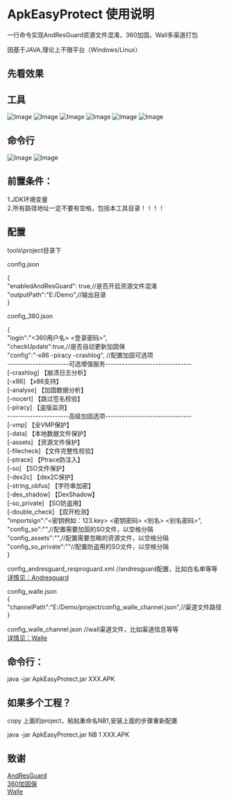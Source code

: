 # ApkEasyProtect 使用说明 #

一行命令实现AndResGuard资源文件混淆，360加固，Wall多渠道打包

因基于JAVA,理论上不限平台（Windows/Linux）

## 先看效果
## 工具
![Image](https://github.com/doaya/ApkEasyProtect/1.png)
![Image](https://github.com/doaya/ApkEasyProtect/2.png)
![Image](https://github.com/doaya/ApkEasyProtect/3.png)
![Image](https://github.com/doaya/ApkEasyProtect/4.png)
![Image](https://github.com/doaya/ApkEasyProtect/5.png)
![Image](https://github.com/doaya/ApkEasyProtect/6.png)

## 命令行
![Image](https://github.com/doaya/ApkEasyProtect/7.png)
![Image](https://github.com/doaya/ApkEasyProtect/8.png)

## 前置条件：
1.JDK环境变量  
2.所有路径地址一定不要有空格，包括本工具目录！！！！

## 配置
tools\project目录下  

config.json

{  
  "enabledAndResGuard": true,//是否开启资源文件混淆  
  "outputPath":"E:/Demo",//输出目录  
}  

config_360.json  

{  
    "login":"<360用户名> <登录密码>",  
	"checkUpdate":true,//是否自动更新加固保  
    "config":"-x86 -piracy -crashlog", //配置加固可选项  
	----------------------可选增强服务-------------------------------  
		[-crashlog]				【崩溃日志分析】  
		[-x86]					【x86支持】  
		[-analyse]				【加固数据分析】  
		[-nocert]				【跳过签名校验】  
		[-piracy]				【盗版监测】  
	----------------------高级加固选项-------------------------------  
		[-vmp]					【全VMP保护】  
		[-data]					【本地数据文件保护】  
		[-assets]				【资源文件保护】  
		[-filecheck]				【文件完整性校验】  
		[-ptrace]				【Ptrace防注入】  
		[-so]					【SO文件保护】  
		[-dex2c]				【dex2C保护】  
		[-string_obfus]				【字符串加密】  
		[-dex_shadow]				【DexShadow】  
		[-so_private]				【SO防盗用】  
		[-double_check]				【双开检测】  
    "importsign":"<密钥例如：123.key> <密钥密码> <别名> <别名密码>",  
    "config_so":"",//配置需要加固的SO文件，以空格分隔  
    "config_assets":"",//配置需要忽略的资源文件，以空格分隔  
    "config_so_private":""//配置防盗用的SO文件，以空格分隔  
}  

config_andresguard_resproguard.xml //andresguard配置，比如白名单等等  
[详情见：Andresguard](https://github.com/shwenzhang/AndResGuard)  

config_walle.json  
{  
	"channelPath":"E:/Demo/project/config_walle_channel.json",//渠道文件路径  
}  

config_walle_channel.json //wall渠道文件，比如渠道信息等等  
[详情见：Walle](https://github.com/Meituan-Dianping/walle/tree/master/walle-cli)  


## 命令行：
java -jar ApkEasyProtect.jar XXX.APK

## 如果多个工程？
copy 上面的project，粘贴重命名NB1,安装上面的步骤重新配置

java -jar ApkEasyProtect.jar NB 1 XXX.APK


## 致谢

[AndResGuard](https://github.com/shwenzhang/AndResGuard)  
[360加固保](https://jiagu.360.cn)  
[Walle](https://github.com/Meituan-Dianping/walle/tree/master/walle-cli)
